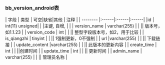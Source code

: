 ### bb_version_android表
  
| 字段        | 类型 | 可空|缺省|其他  | 注释 |
| -------- |:------|:------|:------|
|id              | int(11) unsigned| |   |主键, 自增, |  |
| version_name   | varchar(255)    | |   || 版本号，如1.1.23 |
| version_code   | int             | |   || 整型字段版本号，如2，用于比较 |
| is_qiangzhi    | tinyint         | |   || 1强制更新，0不强制 |
| url            |varchar(255)     | |   || 下载链接 |
| update_content |varchar(255)     | |   || 此版本的更新内容 |
| create_time    | int             | |   ||创建时间 |
| update_time    | int             | |   || 更新时间 |
| admin_name     | varchar(255)    | |   || 管理员名称 |
